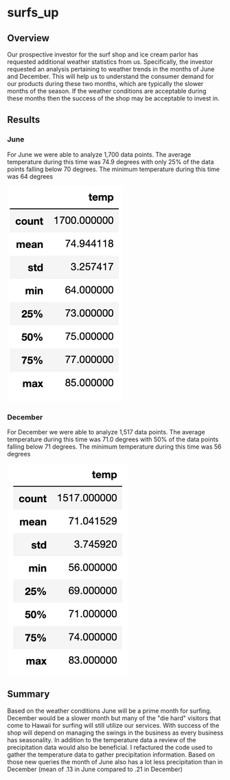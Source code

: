 # surfs_up

## Overview
Our prospective investor for the surf shop and ice cream parlor has requested additional weather statistics from us.  Specifically, the investor requested an analysis pertaining to weather trends in the months of June and December.  This will help us to understand the consumer demand for our products during these two months, which are typically the slower months of the season.  If the weather conditions are acceptable during these months then the success of the shop may be acceptable to invest in.

## Results

### June
For June we were able to analyze 1,700 data points.  The average temperature during this time was 74.9 degrees with only 25% of the data points falling below 70 degrees.  The minimum temperature during this time was 64 degrees

![Surfs_Up1](Resources/Surfs_Up1.png)

### December
For December we were able to analyze 1,517 data points.  The average temperature during this time was 71.0 degrees with 50% of the data points falling below 71 degrees.  The minimum temperature during this time was 56 degrees

![Dec_Results](Resources/Surfs_up2.png)

## Summary
Based on the weather conditions June will be a prime month for surfing.  December would be a slower month but many of the "die hard" visitors that come to Hawaii for surfing will still utilize our services.  With success of the shop will depend on managing the swings in the business as every business has seasonality.  In addition to the temperature data a review of the precipitation data would also be beneficial.  I refactured the code used to gather the temperature data to gather precipitation information.  Based on those new queries the month of June also has a lot less precipitation than in December (mean of .13 in June compared to .21 in December)
